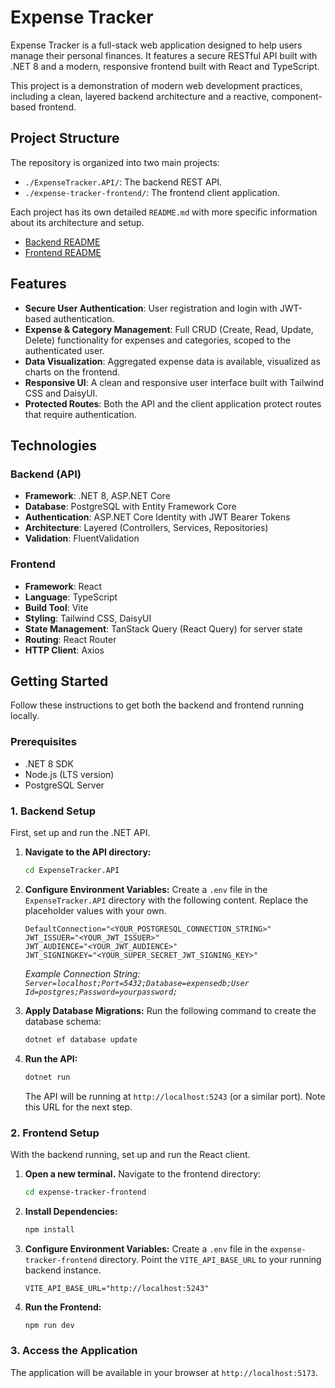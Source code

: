 # Expense Tracker

Expense Tracker is a full-stack web application designed to help users manage their personal finances. It features a secure RESTful API built with .NET 8 and a modern, responsive frontend built with React and TypeScript.

This project is a demonstration of modern web development practices, including a clean, layered backend architecture and a reactive, component-based frontend.

## Project Structure

The repository is organized into two main projects:

*   `./ExpenseTracker.API/`: The backend REST API.
*   `./expense-tracker-frontend/`: The frontend client application.

Each project has its own detailed `README.md` with more specific information about its architecture and setup.

*   [Backend README](./ExpenseTracker.API/README.md)
*   [Frontend README](./expense-tracker-frontend/README.md)

## Features

*   **Secure User Authentication**: User registration and login with JWT-based authentication.
*   **Expense & Category Management**: Full CRUD (Create, Read, Update, Delete) functionality for expenses and categories, scoped to the authenticated user.
*   **Data Visualization**: Aggregated expense data is available, visualized as charts on the frontend.
*   **Responsive UI**: A clean and responsive user interface built with Tailwind CSS and DaisyUI.
*   **Protected Routes**: Both the API and the client application protect routes that require authentication.

## Technologies

### Backend (API)

*   **Framework**: .NET 8, ASP.NET Core
*   **Database**: PostgreSQL with Entity Framework Core
*   **Authentication**: ASP.NET Core Identity with JWT Bearer Tokens
*   **Architecture**: Layered (Controllers, Services, Repositories)
*   **Validation**: FluentValidation

### Frontend

*   **Framework**: React
*   **Language**: TypeScript
*   **Build Tool**: Vite
*   **Styling**: Tailwind CSS, DaisyUI
*   **State Management**: TanStack Query (React Query) for server state
*   **Routing**: React Router
*   **HTTP Client**: Axios

## Getting Started

Follow these instructions to get both the backend and frontend running locally.

### Prerequisites

*   .NET 8 SDK
*   Node.js (LTS version)
*   PostgreSQL Server

### 1. Backend Setup

First, set up and run the .NET API.

1.  **Navigate to the API directory:**
    ```sh
    cd ExpenseTracker.API
    ```

2.  **Configure Environment Variables:**
    Create a `.env` file in the `ExpenseTracker.API` directory with the following content. Replace the placeholder values with your own.
    ```
    DefaultConnection="<YOUR_POSTGRESQL_CONNECTION_STRING>"
    JWT_ISSUER="<YOUR_JWT_ISSUER>"
    JWT_AUDIENCE="<YOUR_JWT_AUDIENCE>"
    JWT_SIGNINGKEY="<YOUR_SUPER_SECRET_JWT_SIGNING_KEY>"
    ```
    *Example Connection String: `Server=localhost;Port=5432;Database=expensedb;User Id=postgres;Password=yourpassword;`*

3.  **Apply Database Migrations:**
    Run the following command to create the database schema:
    ```sh
    dotnet ef database update
    ```

4.  **Run the API:**
    ```sh
    dotnet run
    ```
    The API will be running at `http://localhost:5243` (or a similar port). Note this URL for the next step.

### 2. Frontend Setup

With the backend running, set up and run the React client.

1.  **Open a new terminal.** Navigate to the frontend directory:
    ```sh
    cd expense-tracker-frontend
    ```

2.  **Install Dependencies:**
    ```sh
    npm install
    ```

3.  **Configure Environment Variables:**
    Create a `.env` file in the `expense-tracker-frontend` directory. Point the `VITE_API_BASE_URL` to your running backend instance.
    ```
    VITE_API_BASE_URL="http://localhost:5243"
    ```

4.  **Run the Frontend:**
    ```sh
    npm run dev
    ```

### 3. Access the Application

The application will be available in your browser at `http://localhost:5173`.
